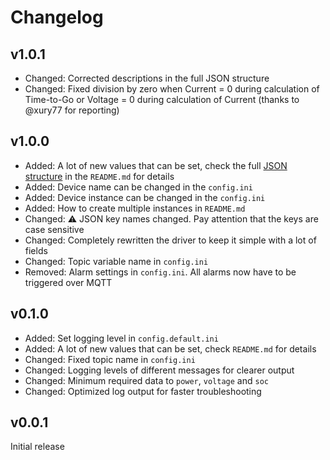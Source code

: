 # Changelog

## v1.0.1
* Changed: Corrected descriptions in the full JSON structure
* Changed: Fixed division by zero when Current = 0 during calculation of Time-to-Go or Voltage = 0 during calculation of Current (thanks to @xury77 for reporting)

## v1.0.0
* Added: A lot of new values that can be set, check the full [JSON structure](https://github.com/mr-manuel/venus-os_dbus-mqtt-battery#json-structure) in the `README.md` for details
* Added: Device name can be changed in the `config.ini`
* Added: Device instance can be changed in the `config.ini`
* Added: How to create multiple instances in `README.md`
* Changed: ⚠️ JSON key names changed. Pay attention that the keys are case sensitive
* Changed: Completely rewritten the driver to keep it simple with a lot of fields
* Changed: Topic variable name in `config.ini`
* Removed: Alarm settings in `config.ini`. All alarms now have to be triggered over MQTT

## v0.1.0
* Added: Set logging level in `config.default.ini`
* Added: A lot of new values that can be set, check `README.md` for details
* Changed: Fixed topic name in `config.ini`
* Changed: Logging levels of different messages for clearer output
* Changed: Minimum required data to `power`, `voltage` and `soc`
* Changed: Optimized log output for faster troubleshooting

## v0.0.1
Initial release
